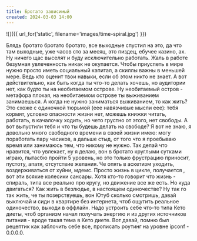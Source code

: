```yaml
---
title: Бротато зависимый 
created: 2024-03-03 14:00
---
```


![]({{ url_for('static', filename='images/time-spiral.jpg')  }})


Блядь бротато бротато бротато, все выходные спустил на это, да что там выходные, уже часов сто за месяц, это пиздец, ебучее казино, ах. 
Ну ничего щас выселят и буду исключительно работать. Жаль в работе безумная увлеченность никак не окупается. Чтобы приуспеть в мире нужно просто иметь социальный капитал, а скиллы важны в меньшей мере. Ведь кто оценит твои навыки, если об этом никто не знает. А вот действительно, как быть когда ты что-то делать хочешь, но аудитории нет, как будто ты на необитаемом острове. Ну необитаемый остров - метафора плохая, на необитаемом острове ты выживанием занимаешься. А когда не нужно заниматься выживанием, то как жить? Это схоже с одиночной тюрьмой (еее навязчивые мысли еее): тебя кормят, условно опасности жизни нет, можешь книжки читать, работать, в качалочку ходить, но чето грустно от этого, нет свободы. А вот выпустили тебя и что ты будешь делать на свободе? Я вот не знаю, я довольно много свободного времени в своей жизни имею: могу поработать пару часиков, а дальше стыд, от того что я проебываю время или занимаюсь тем, что никому не нужно. Так делай что нравится, что увлекает, ну я делаю, вон в бротато круглыми сутками играю, пытасбю пройти 5 уровень, но это только фрустрацию приносит, пустоту, апатя, отсутствие желания. Че опять в аскетизм уходить, воздерживаться от хуйни, мдемс. Просто жизнь в цикле, получается , вот эти всякие колесики сансары. Хотя кто-то говорит что жизнь -  спираль, типа все реально про кругу, но движение все же есть. Но куда двигаться? Как жить в безлюдье, в настоящем одиночестве? Ну так го так жить, че ты позерствуешь, вон Ютуб сколько смотришь, давай выключай и сиди в квартире без интернета, чтоб ощутить реальное одиночество, выходи в оффлайн. Надо устроить себе что-то типа Кето диеты, чтоб организм начал получать энергию и из других источников питания - вроде такая тема в Кето диете. Вот давай, помню был рецептик как заблочить себе все, прописать роутинг на уровне ipconf - 0.0.0.0. 
